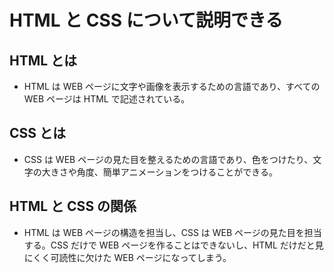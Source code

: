 # HTML と CSS について説明できる

## HTML とは

- HTML は WEB ページに文字や画像を表示するための言語であり、すべての WEB ページは HTML で記述されている。

## CSS とは

- CSS は WEB ページの見た目を整えるための言語であり、色をつけたり、文字の大きさや角度、簡単アニメーションをつけることができる。

## HTML と CSS の関係

- HTML は WEB ページの構造を担当し、CSS は WEB ページの見た目を担当する。CSS だけで WEB ページを作ることはできないし、HTML だけだと見にくく可読性に欠けた WEB ページになってしまう。
